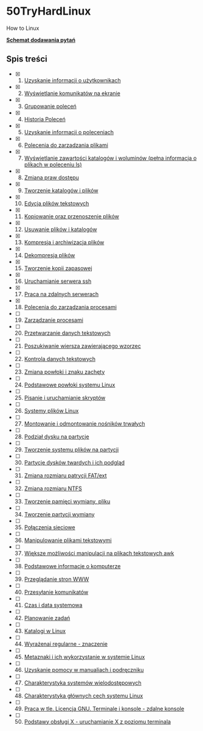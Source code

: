 # 50TryHardLinux
How to Linux

**[Schemat dodawania pytań](scheme.md)**

## Spis treści

- [x] 1. [Uzyskanie informacji o użytkownikach](questions/1_Uzyskanie_informacji_o_uzytkownikach.md)
- [x] 2. [Wyświetlanie komunikatów na ekranie](questions/2_Wyswietlanie_komunikatow_na_ekranie.md)
- [x] 3. [Grupowanie poleceń](questions/3_Grupowanie_polecen.md)
- [x] 4. [Historia Poleceń](questions/4_Historia_polecen.md)
- [x] 5. [Uzyskanie informacji o poleceniach](questions/5_Uzyskanie_informacji_o_poleceniach.md)
- [x] 6. [Polecenia do zarzadzania plikami](questions/6_Polecenia_do_zarzadzania_plikami.md)
- [x] 7. [Wyświetlanie zawartości katalogów i woluminów (pełna informacja o plikach w poleceniu ls)](questions/7_Wyswietlenie_zawartosci_katalogow_woluminow.md)
- [x] 8. [Zmiana praw dostępu](questions/8_Zmiana_praw_dostepu.md)
- [x] 9. [Tworzenie katalogów i plików](questions/9_Tworzenie_katalogow_i_plikow.md)
- [x] 10. [Edycja plików tekstowych](questions/10_Edycja_plikow_tekstowych.md)
- [x] 11. [Kopiowanie oraz przenoszenie plików](questions/11_Kopiowanie_oraz_przenoszenie_plikow.md)
- [x] 12. [Usuwanie plików i katalogów](questions/12_Usuwanie_plikow_i_katalogow.md)
- [x] 13. [Kompresja i archiwizacja plików](questions/13_Kompresja_i_archiwizacja_plikow.md)
- [x] 14. [Dekompresja plików](questions/14_Dekompresja_plikow.md)
- [x] 15. [Tworzenie kopii zapasowej](questions/15_Tworzenie_kopii_zapasowej.md)
- [x] 16. [Uruchamianie serwera ssh](questions/16_Uruchamianie_serwera_ssh.md)
- [x] 17. [Praca na zdalnych serwerach](questions/17_Praca_na_zdalnych_serwerach.md)
- [x] 18. [Polecenia do zarządzania procesami](questions/18_Polecenia_do_zarzadzania_procesami.md)
- [ ] 19. [Zarządzanie procesami](questions/19_Zarzadzanie_procesami.md)
- [ ] 20. [Przetwarzanie danych tekstowych](questions/20_Przetwarzanie_danych_tekstowych.md)
- [ ] 21. [Poszukiwanie wiersza zawierającego wzorzec](questions/21_Poszukiwanie_wiersza_zawierajacego_wzorzec.md)
- [ ] 22. [Kontrola danych tekstowych](questions/22_Kontrola_danych_tekstowych.md)
- [ ] 23. [Zmiana powłoki i znaku zachęty](questions/23_Zmiana_powłoki_i_znaku_zachety.md)
- [ ] 24. [Podstawowe powłoki systemu Linux](questions/24_Podstawowe_powloki_systemu_Linux.md)
- [ ] 25. [Pisanie i uruchamianie skryptów](questions/25_Pisanie_i_uruchamianie_skryptow.md)
- [ ] 26. [Systemy plików Linux](questions/26_Systemy_plikow_Linux.md)
- [ ] 27. [Montowanie i odmontowanie nośników trwałych](questions/27_Montowanie_i_odmontowanie_nosnikow_trwalych.md)
- [ ] 28. [Podział dysku na partycje](questions/28_Podzial_dysku_na_partycje.md)
- [ ] 29. [Tworzenie systemu plików na partycji](questions/29_Tworzenie_systemu_plikow_na_partycji.md)
- [ ] 30. [Partycje dysków twardych i ich podgląd](questions/30_Partycje_dyskow_twardych_i_ich_podglad.md)
- [ ] 31. [Zmiana rozmiaru patrycji FAT/ext](questions/31_Zmiana_rozmiaru_partycji_FAT_ext.md)
- [ ] 32. [Zmiana rozmiaru NTFS](questions/32_Zmiana_rozmiaru_NTFS.md)
- [ ] 33. [Tworzenie pamięci wymiany, pliku](questions/33_Tworzenie_pamieci_wymiany_pliku.md)
- [ ] 34. [Tworzenie partycji wymiany](questions/34_Tworzenie_partycji_wymiany.md)
- [ ] 35. [Połączenia sieciowe](questions/35_Polaczenia_sieciowe.md)
- [ ] 36. [Manipulowanie plikami tekstowymi](questions/36_Manipulowanie_plikami_tekstowymi.md)
- [ ] 37. [Większe możliwości manipulacji na plikach tekstowych awk](questions/37_Wieksze_mozliwosci_manipulacji_na_plikach_tekstowych_awk.md)
- [ ] 38. [Podstawowe informacje o komputerze](questions/38_Podstawowe_informacje_o_komputerze.md)
- [ ] 39. [Przeglądanie stron WWW](questions/39_Przegladanie_stron_www.md)
- [ ] 40. [Przesyłanie komunikatów](questions/40_Przesylanie_komunikatow.md)
- [ ] 41. [Czas i data systemowa](questions/41_Czas_i_data_systemowa.md)
- [ ] 42. [Planowanie zadań](questions/42_Planowanie_zadan.md)
- [ ] 43. [Katalogi w Linux](questions/43_Katalogi_w_Linux.md)
- [ ] 44. [Wyrażenai regularne - znaczenie](questions/44_Wyrazenia_regularne_znaczenie.md)
- [ ] 45. [Metaznaki i ich wykorzystanie w systemie Linux](questions/45_Metaznaki_regularne_znaczenie.md)
- [ ] 46. [Uzyskanie pomocy w manualiach i podręczniku](questions/46_Uzyskanie_pomocy_w_manualiach_i_podreczniku.md)
- [ ] 47. [Charakterystyka systemów wielodostępowych](questions/47_Charakterystyka_systemow_wielodostepowych.md)
- [ ] 48. [Charakterystyka głównych cech systemu Linux](questions/48_Charakterystyka_glownych_cech_systemu_Linux.md)
- [ ] 49. [Praca w tle. Licencja GNU. Terminale i konsole - zdalne konsole](questions/49_Praca_w_tle_licencja_GNU_Terminale_i_konsole_zdalne_konsole.md)
- [ ] 50. [Podstawy obsługi X - uruchamianie X z poziomu terminala](questions/50_Podstawy_obslugi_x_uruchamianie_x_z_poziomu_terminala.md)
